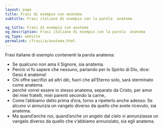 ```yaml
---
layout: page
title: Frasi di esempio con anatema 
subtitle: Frasi italiane di esempio con la parola  anatema

og_title: Frasi di esempio con anatema 
og_description: Frasi italiane di esempio con la parola  anatema
og_type: website
permalink: /frasi/a/anatema.html
---
```


Frasi italiane di esempio contenenti la parola anatema:


- Se qualcuno non ama il Signore, sia anatema.
- Perciò vi fo sapere che nessuno, parlando per lo Spirito di Dio, dice: Gesù è anatema!
- Chi offre sacrifizi ad altri dèi, fuori che all’Eterno solo, sarà sterminato come anatema.
- perché vorrei essere io stesso anatema, separato da Cristo, per amor dei miei fratelli, miei parenti secondo la carne,.
- Come l’abbiamo detto prima d’ora, torno a ripeterlo anche adesso: Se alcuno vi annunzia un vangelo diverso da quello che avete ricevuto, sia anatema.
- Ma quand’anche noi, quand’anche un angelo dal cielo vi annunziasse un vangelo diverso da quello che v’abbiamo annunziato, sia egli anatema.
